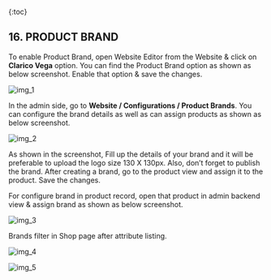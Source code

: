 {:toc}

## 16. PRODUCT BRAND
To enable Product Brand, open Website Editor from the Website & click on **Clarico Vega** option. You can find the Product Brand option as shown as below screenshot. Enable that option & save the changes.

![img_1](section_16/images/1.png)

In the admin side, go to **Website / Configurations / Product Brands**. You can configure the brand details as well as can assign products as shown as below screenshot.

![img_2](section_16/images/2.png)

As shown in the screenshot, Fill up the details of your brand and it will be preferable to upload the logo size 130 X 130px. Also, don’t forget to publish the brand. After creating a brand, go to the product view and assign it to the product. Save the changes.

For configure brand in product record, open that product in admin backend view & assign brand as shown as below screenshot.

![img_3](section_16/images/3.png)

Brands filter in Shop page after attribute listing.

![img_4](section_16/images/4.png)

![img_5](section_16/images/5.png)
